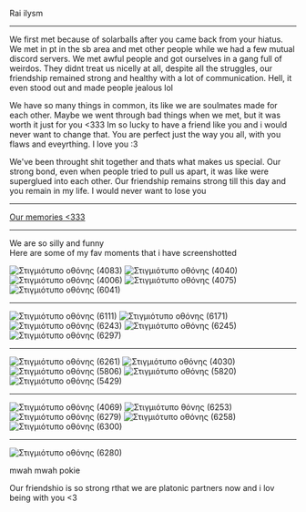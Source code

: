 Rai ilysm
***
We first met because of solarballs after you came back from your hiatus. We met in pt in the sb area and met other people while we had a few mutual discord servers. 
We met awful people and got ourselves in a gang full of weirdos. They didnt treat us nicelly at all, despite all the struggles, our friendship remained strong and healthy 
with a lot of communication. Hell, it even stood out and made people jealous lol

We have so many things in common, its like we are soulmates made for each other. Maybe we went through bad things when we met, but it was worth it just for you <333
Im so lucky to have a friend like you and i would never want to change that. You are perfect just the way you all, with you flaws and eveyrthing. I love you :3

We've been throught shit together and thats what makes us special. Our strong bond, even when people tried to pull us apart, it was like were superglued into each other.
Our friendship remains strong till this day and you remain in my life. I would never want to lose you 
***
[Our memories <333](https://fantailysmpookie.straw.page/)
***
We are so silly and funny           
Here are some of my fav moments that i have screenshotted

            
![Στιγμιότυπο οθόνης (4083)](https://github.com/user-attachments/assets/74ccc6d0-1afe-44a7-b828-b751ae80b886)
![Στιγμιότυπο οθόνης (4040)](https://github.com/user-attachments/assets/2d418c23-fbe1-4457-964d-8687015ecf4b)
![Στιγμιότυπο οθόνης (4006)](https://github.com/user-attachments/assets/4dc7f43b-a5ef-4d50-b9ab-dbc0f27bf270)
![Στιγμιότυπο οθόνης (4075)](https://github.com/user-attachments/assets/f59edd5d-4b5d-49bb-814d-252f89837112)
![Στιγμιότυπο οθόνης (6041)](https://github.com/user-attachments/assets/496f9f7b-8c31-4c99-8104-949285437ca5)
***
![Στιγμιότυπο οθόνης (6111)](https://github.com/user-attachments/assets/7de71d34-1bdd-4deb-9233-3e3689189f5a)
![Στιγμιότυπο οθόνης (6171)](https://github.com/user-attachments/assets/7bf0f7c4-30f9-423d-b119-5f98b00c0ad9)
![Στιγμιότυπο οθόνης (6243)](https://github.com/user-attachments/assets/31e89b6f-4edc-424b-9508-65105f871a75)
![Στιγμιότυπο οθόνης (6245)](https://github.com/user-attachments/assets/e029eb78-c84e-4d35-bd4a-b3551c84b8a5)
![Στιγμιότυπο οθόνης (6297)](https://github.com/user-attachments/assets/a7dfb9a1-f67d-4bc2-ba9d-d93b3ff2ae82)
***
![Στιγμιότυπο οθόνης (6261)](https://github.com/user-attachments/assets/b26f2cc0-d591-4492-af57-5a3b9d73070b)
![Στιγμιότυπο οθόνης (4030)](https://github.com/user-attachments/assets/9d1a90c4-3d0b-4581-8e97-99c6e8ea4ae3)
![Στιγμιότυπο οθόνης (5806)](https://github.com/user-attachments/assets/ef5c6f81-b6b0-435d-b51b-9494ccd4cb0d)
![Στιγμιότυπο οθόνης (5820)](https://github.com/user-attachments/assets/58e820ce-05e2-4f7d-a612-e73970a1e70f)
![Στιγμιότυπο οθόνης (5429)](https://github.com/user-attachments/assets/c2e26493-dabf-497c-ab46-93d0bff06659)
***
![Στιγμιότυπο οθόνης (4069)](https://github.com/user-attachments/assets/6020e22d-b52d-4e1b-838c-66f0841260e1)
![Στιγμιότυπο θόνης (6253)](https://github.com/user-attachments/assets/da01f363-a654-4a6c-81d7-784356e1d38a)
![Στιγμιότυπο οθόνης (6279)](https://github.com/user-attachments/assets/19485015-4056-4fd6-9d3c-b2971421ec90)
![Στιγμιότυπο οθόνης (6258)](https://github.com/user-attachments/assets/8ada264f-ae5a-4f4b-bcb7-e05dd17349dd)
![Στιγμιότυπο οθόνης (6300)](https://github.com/user-attachments/assets/8348e463-204d-4f5c-8ce1-a4db58335893)
***
![Στιγμιότυπο οθόνης (6280)](https://github.com/user-attachments/assets/d3b3d6b8-ebc2-46f1-a6a0-41258ed49d8b)


mwah mwah pokie

Our friendshio is so strong rthat we are platonic partners now and i lov being with you <3
